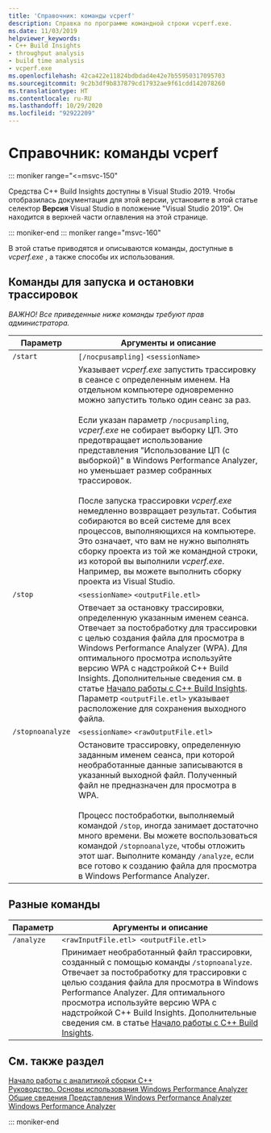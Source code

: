 ```yaml
---
title: 'Справочник: команды vcperf'
description: Справка по программе командной строки vcperf.exe.
ms.date: 11/03/2019
helpviewer_keywords:
- C++ Build Insights
- throughput analysis
- build time analysis
- vcperf.exe
ms.openlocfilehash: 42ca422e11824bdbdad4e42e7b55950317095703
ms.sourcegitcommit: 9c2b3df9b837879cd17932ae9f61cdd142078260
ms.translationtype: HT
ms.contentlocale: ru-RU
ms.lasthandoff: 10/29/2020
ms.locfileid: "92922209"
---
```

# <a name="reference-vcperf-commands"></a>Справочник: команды vcperf

::: moniker range="<=msvc-150"

Средства C++ Build Insights доступны в Visual Studio 2019. Чтобы отобразилась документация для этой версии, установите в этой статье селектор **Версия** Visual Studio в положение "Visual Studio 2019". Он находится в верхней части оглавления на этой странице.

::: moniker-end
::: moniker range="msvc-160"

В этой статье приводятся и описываются команды, доступные в *vcperf.exe* , а также способы их использования.

## <a name="commands-to-start-and-stop-traces"></a>Команды для запуска и остановки трассировок

*ВАЖНО! Все приведенные ниже команды требуют прав администратора.*

| Параметр           | Аргументы и описание |
|------------------|---------------------------|
| `/start`         | `[/nocpusampling]` `<sessionName>` |
|                  | Указывает *vcperf.exe* запустить трассировку в сеансе с определенным именем. На отдельном компьютере одновременно можно запустить только один сеанс за раз. <br/><br/> Если указан параметр `/nocpusampling`, *vcperf.exe* не собирает выборку ЦП. Это предотвращает использование представления "Использование ЦП (с выборкой)" в Windows Performance Analyzer, но уменьшает размер собранных трассировок. <br/><br/> После запуска трассировки *vcperf.exe* немедленно возвращает результат. События собираются во всей системе для всех процессов, выполняющихся на компьютере. Это означает, что вам не нужно выполнять сборку проекта из той же командной строки, из которой вы выполнили *vcperf.exe*. Например, вы можете выполнить сборку проекта из Visual Studio. |
| `/stop`          | `<sessionName>` `<outputFile.etl>` |
|                  | Отвечает за остановку трассировки, определенную указанным именем сеанса. Отвечает за постобработку для трассировки с целью создания файла для просмотра в Windows Performance Analyzer (WPA). Для оптимального просмотра используйте версию WPA с надстройкой C++ Build Insights. Дополнительные сведения см. в статье [Начало работы с C++ Build Insights](../get-started-with-cpp-build-insights.md). Параметр `<outputFile.etl>` указывает расположение для сохранения выходного файла. |
| `/stopnoanalyze` | `<sessionName>` `<rawOutputFile.etl>` |
|                  | Остановите трассировку, определенную заданным именем сеанса, при которой необработанные данные записываются в указанный выходной файл. Полученный файл не предназначен для просмотра в WPA. <br/><br/> Процесс постобработки, выполняемый командой `/stop`, иногда занимает достаточно много времени. Вы можете воспользоваться командой `/stopnoanalyze`, чтобы отложить этот шаг. Выполните команду `/analyze`, если все готово к созданию файла для просмотра в Windows Performance Analyzer. |

## <a name="miscellaneous-commands"></a>Разные команды

| Параметр     | Аргументы и описание |
|------------|---------------------------|
| `/analyze` | `<rawInputFile.etl> <outputFile.etl>` |
|            | Принимает необработанный файл трассировки, созданный с помощью команды `/stopnoanalyze`. Отвечает за постобработку для трассировки с целью создания файла для просмотра в Windows Performance Analyzer. Для оптимального просмотра используйте версию WPA с надстройкой C++ Build Insights. Дополнительные сведения см. в статье [Начало работы с C++ Build Insights](../get-started-with-cpp-build-insights.md). |

## <a name="see-also"></a>См. также раздел

[Начало работы с аналитикой сборки C++](../get-started-with-cpp-build-insights.md)\
[Руководство. Основы использования Windows Performance Analyzer](../tutorials/wpa-basics.md)\
[Общие сведения Представления Windows Performance Analyzer](wpa-views.md)\
[Windows Performance Analyzer](/windows-hardware/test/wpt/windows-performance-analyzer)

::: moniker-end
